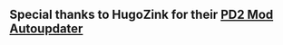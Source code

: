 ## Special thanks to HugoZink for their [PD2 Mod Autoupdater](https://github.com/HugoZink/PD2AutoUpdateExample)